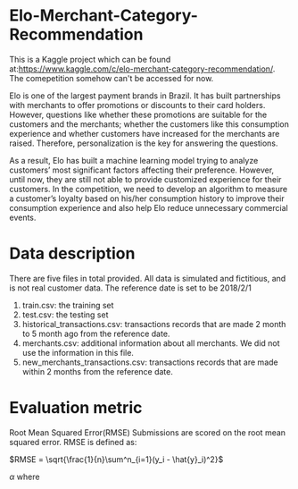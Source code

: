 # Elo-Merchant-Category-Recommendation
This is a Kaggle project which can be found at:https://www.kaggle.com/c/elo-merchant-category-recommendation/. The comepetition somehow can't be accessed for now.

Elo is one of the largest payment brands in Brazil. It has built partnerships with merchants to offer promotions or discounts to their card holders. However, questions like whether these promotions are suitable for the customers and the merchants; whether the customers like this consumption experience and whether customers have increased for the merchants are raised. Therefore, personalization is the key for answering the questions.

As a result, Elo has built a machine learning model trying to analyze customers’ most significant factors affecting their preference. However, until now, they are still not able to provide customized experience for their customers. In the competition, we need to develop an algorithm to measure a customer’s loyalty based on his/her consumption history to improve their consumption experience and also help Elo reduce unnecessary commercial events.

# Data description
There are five files in total provided. All data is simulated and fictitious, and is not real customer data. The reference date is set to be 2018/2/1
1. train.csv: the training set
2. test.csv: the testing set
3. historical_transactions.csv: transactions records that are made 2 month to 5 month ago from the reference date.
4. merchants.csv: additional information about all merchants. We did not use the information in this file.
5. new_merchants_transactions.csv: transactions records that are made within 2 months from the reference date.

# Evaluation metric
Root Mean Squared Error(RMSE)
Submissions are scored on the root mean squared error.
RMSE is defined as:

$RMSE = \sqrt{\frac{1}{n}\sum^n_{i=1}(y_i - \hat{y}_i)^2}$

$\alpha$
where 
